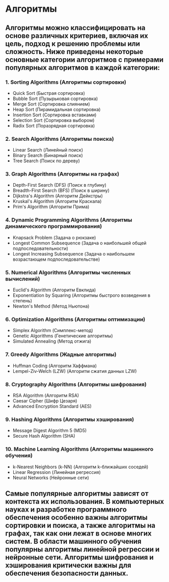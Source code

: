 # Алгоритмы
## Алгоритмы можно классифицировать на основе различных критериев, включая их цель, подход к решению проблемы или сложность. Ниже приведены некоторые основные категории алгоритмов с примерами популярных алгоритмов в каждой категории:
### 1. Sorting Algorithms (Алгоритмы сортировки)
*	Quick Sort (Быстрая сортировка)
* Bubble Sort (Пузырьковая сортировка)
*	Merge Sort (Сортировка слиянием)
*	Heap Sort (Пирамидальная сортировка)
*	Insertion Sort (Сортировка вставками)
*	Selection Sort (Сортировка выбором)
* Radix Sort (Поразрядная сортировка)
### 2. Search Algorithms (Алгоритмы поиска)
*	Linear Search (Линейный поиск)
*	Binary Search (Бинарный поиск)
*	Tree Search (Поиск по дереву)
### 3. Graph Algorithms (Алгоритмы на графах)
*	Depth-First Search (DFS) (Поиск в глубину)
*	Breadth-First Search (BFS) (Поиск в ширину)
*	Dijkstra's Algorithm (Алгоритм Дейкстры)
*	Kruskal's Algorithm (Алгоритм Краскала)
*	Prim's Algorithm (Алгоритм Прима)
### 4. Dynamic Programming Algorithms (Алгоритмы динамического программирования)
*	Knapsack Problem (Задача о рюкзаке)
*	Longest Common Subsequence (Задача о наибольшей общей подпоследовательности)
*	Longest Increasing Subsequence (Задача о наибольшем возрастающем подпоследовательстве)
### 5. Numerical Algorithms (Алгоритмы численных вычислений)
*	Euclid's Algorithm (Алгоритм Евклида)
*	Exponentiation by Squaring (Алгоритмы быстрого возведения в степень)
*	Newton's Method (Метод Ньютона)
### 6. Optimization Algorithms (Алгоритмы оптимизации)
*	Simplex Algorithm (Симплекс-метод)
*	Genetic Algorithms (Генетические алгоритмы)
*	Simulated Annealing (Метод отжига)
### 7. Greedy Algorithms (Жадные алгоритмы)
*	Huffman Coding (Алгоритм Хаффмана)
*	Lempel-Ziv-Welch (LZW) (Алгоритм сжатия данных LZW)
### 8. Cryptography Algorithms (Алгоритмы шифрования)
*	RSA Algorithm (Алгоритм RSA)
*	Caesar Cipher (Шифр Цезаря)
*	Advanced Encryption Standard (AES)
### 9. Hashing Algorithms (Алгоритмы хэширования)
*	Message Digest Algorithm 5 (MD5)
*	Secure Hash Algorithm (SHA)
### 10. Machine Learning Algorithms (Алгоритмы машинного обучения)
*	k-Nearest Neighbors (k-NN) (Алгоритм k-ближайших соседей)
*	Linear Regression (Линейная регрессия)
*	Neural Networks (Нейронные сети)

## Самые популярные алгоритмы зависят от контекста их использования. В компьютерных науках и разработке программного обеспечения особенно важны алгоритмы сортировки и поиска, а также алгоритмы на графах, так как они лежат в основе многих систем. В области машинного обучения популярны алгоритмы линейной регрессии и нейронные сети. Алгоритмы шифрования и хэширования критически важны для обеспечения безопасности данных.
